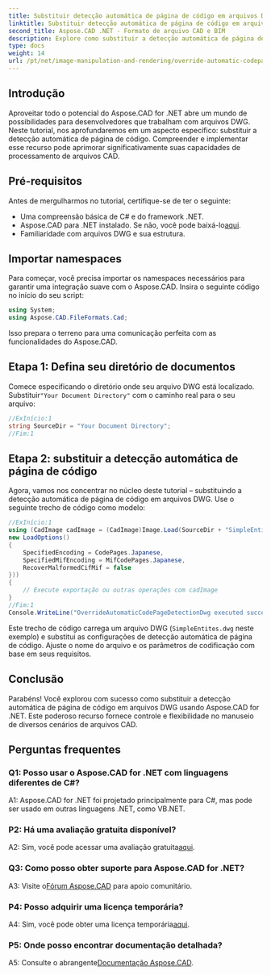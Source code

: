 ```yaml
---
title: Substituir detecção automática de página de código em arquivos DWG - Tutorial Aspose.CAD
linktitle: Substituir detecção automática de página de código em arquivos DWG
second_title: Aspose.CAD .NET - Formato de arquivo CAD e BIM
description: Explore como substituir a detecção automática de página de código em arquivos DWG usando Aspose.CAD for .NET. Aprimore seus recursos de processamento de arquivos CAD sem esforço.
type: docs
weight: 14
url: /pt/net/image-manipulation-and-rendering/override-automatic-codepage-detection-in-dwg/
---
```

## Introdução

Aproveitar todo o potencial do Aspose.CAD for .NET abre um mundo de possibilidades para desenvolvedores que trabalham com arquivos DWG. Neste tutorial, nos aprofundaremos em um aspecto específico: substituir a detecção automática de página de código. Compreender e implementar esse recurso pode aprimorar significativamente suas capacidades de processamento de arquivos CAD.

## Pré-requisitos

Antes de mergulharmos no tutorial, certifique-se de ter o seguinte:

- Uma compreensão básica de C# e do framework .NET.
-  Aspose.CAD para .NET instalado. Se não, você pode baixá-lo[aqui](https://releases.aspose.com/cad/net/).
- Familiaridade com arquivos DWG e sua estrutura.

## Importar namespaces

Para começar, você precisa importar os namespaces necessários para garantir uma integração suave com o Aspose.CAD. Insira o seguinte código no início do seu script:

```csharp
using System;
using Aspose.CAD.FileFormats.Cad;
```

Isso prepara o terreno para uma comunicação perfeita com as funcionalidades do Aspose.CAD.

## Etapa 1: Defina seu diretório de documentos

 Comece especificando o diretório onde seu arquivo DWG está localizado. Substituir`"Your Document Directory"` com o caminho real para o seu arquivo:

```csharp
//ExInício:1
string SourceDir = "Your Document Directory";
//Fim:1
```

## Etapa 2: substituir a detecção automática de página de código

Agora, vamos nos concentrar no núcleo deste tutorial – substituindo a detecção automática de página de código em arquivos DWG. Use o seguinte trecho de código como modelo:

```csharp
//ExInício:1
using (CadImage cadImage = (CadImage)Image.Load(SourceDir + "SimpleEntites.dwg",
new LoadOptions()
{
	SpecifiedEncoding = CodePages.Japanese,
	SpecifiedMifEncoding = MifCodePages.Japanese,
	RecoverMalformedCifMif = false
}))
{
	// Execute exportação ou outras operações com cadImage
}
//Fim:1
Console.WriteLine("OverrideAutomaticCodePageDetectionDwg executed successfully");
```

Este trecho de código carrega um arquivo DWG (`SimpleEntites.dwg` neste exemplo) e substitui as configurações de detecção automática de página de código. Ajuste o nome do arquivo e os parâmetros de codificação com base em seus requisitos.

## Conclusão

Parabéns! Você explorou com sucesso como substituir a detecção automática de página de código em arquivos DWG usando Aspose.CAD for .NET. Este poderoso recurso fornece controle e flexibilidade no manuseio de diversos cenários de arquivos CAD.

## Perguntas frequentes

### Q1: Posso usar o Aspose.CAD for .NET com linguagens diferentes de C#?

A1: Aspose.CAD for .NET foi projetado principalmente para C#, mas pode ser usado em outras linguagens .NET, como VB.NET.

### P2: Há uma avaliação gratuita disponível?

 A2: Sim, você pode acessar uma avaliação gratuita[aqui](https://releases.aspose.com/).

### Q3: Como posso obter suporte para Aspose.CAD for .NET?

 A3: Visite o[Fórum Aspose.CAD](https://forum.aspose.com/c/cad/19) para apoio comunitário.

### P4: Posso adquirir uma licença temporária?

 A4: Sim, você pode obter uma licença temporária[aqui](https://purchase.aspose.com/temporary-license/).

### P5: Onde posso encontrar documentação detalhada?

 A5: Consulte o abrangente[Documentação Aspose.CAD](https://reference.aspose.com/cad/net/).
